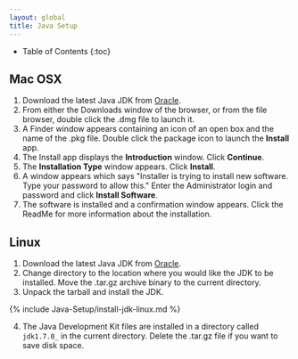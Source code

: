 ```yaml
---
layout: global
title: Java Setup
---
```


* Table of Contents
{:toc}

## Mac OSX

1.  Download the latest Java JDK from [Oracle](http://www.oracle.com/technetwork/java/javase/downloads/index.html).
2.  From either the Downloads window of the browser, or from the file browser, double click the .dmg file to launch it.
3.  A Finder window appears containing an icon of an open box and the name of the .pkg file. Double click the package icon to launch the **Install** app.
4.  The Install app displays the **Introduction** window. Click **Continue**.
5.  The **Installation Type** window appears. Click **Install**.
6.  A window appears which says "Installer is trying to install new software. Type your password to allow this." Enter the Administrator login and password and click **Install Software**.
7.  The software is installed and a confirmation window appears. Click the ReadMe for more information about the installation.

## Linux

1.  Download the latest Java JDK from [Oracle](http://www.oracle.com/technetwork/java/javase/downloads/index.html).
2.  Change directory to the location where you would like the JDK to be installed. Move the .tar.gz archive binary to the current directory.
3.  Unpack the tarball and install the JDK.

{% include Java-Setup/install-jdk-linux.md %}

4.  The Java Development Kit files are installed in a directory called `jdk1.7.0_` in the current directory. Delete the .tar.gz file if you want to save disk space.
